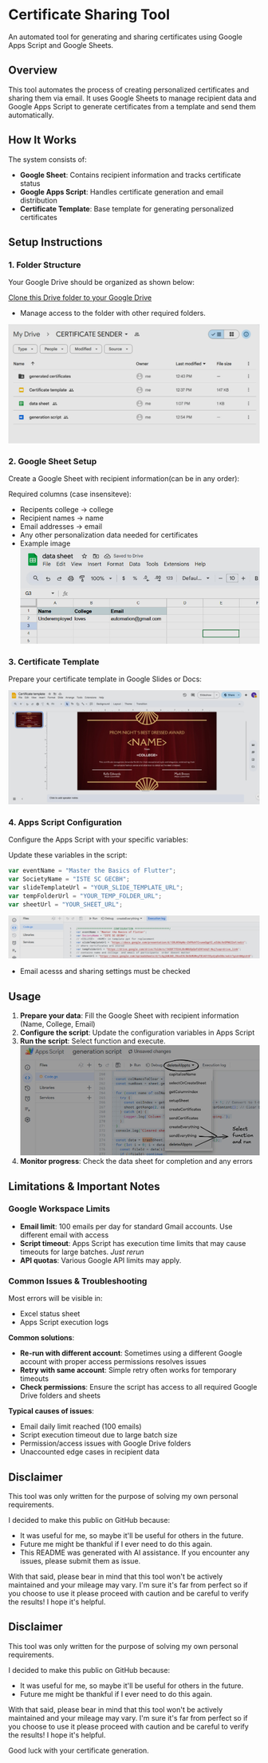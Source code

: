 # Certificate Sharing Tool

An automated tool for generating and sharing certificates using Google Apps Script and Google Sheets.

## Overview

This tool automates the process of creating personalized certificates and sharing them via email. It uses Google Sheets to manage recipient data and Google Apps Script to generate certificates from a template and send them automatically.

## How It Works

The system consists of:
- **Google Sheet**: Contains recipient information and tracks certificate status
- **Google Apps Script**: Handles certificate generation and email distribution
- **Certificate Template**: Base template for generating personalized certificates

## Setup Instructions

### 1. Folder Structure
Your Google Drive should be organized as shown below:


[Clone this Drive folder to your Google Drive](https://drive.google.com/drive/folders/1VXmOnYeCrbmjNWG8g1RNoNK9diYslLCJ?usp=sharing)

- Manage access to the folder with other required folders.

![Folder Structure](img/folder%20structure.jpeg)

### 2. Google Sheet Setup
Create a Google Sheet with recipient information(can be in any order): 

Required columns (case insensiteve):
- Recipents college   -> college
- Recipient names  -> name
- Email addresses  -> email
- Any other personalization data needed for certificates
- Example image 
![Sheet Example](img/sheet_example.jpeg)


### 3. Certificate Template
Prepare your certificate template in Google Slides or Docs:

![Certificate Template](img/certicate_template.jpeg)

### 4. Apps Script Configuration
Configure the Apps Script with your specific variables:

Update these variables in the script:
```javascript
var eventName = "Master the Basics of Flutter";
var SocietyName = "ISTE SC GECBH";
var slideTemplateUrl = "YOUR_SLIDE_TEMPLATE_URL";
var tempFolderUrl = "YOUR_TEMP_FOLDER_URL";
var sheetUrl = "YOUR_SHEET_URL";
```

![Apps Script Config](img/appscript%20config%20var%20example.jpeg)

- Email acesss and sharing settings must be checked

## Usage

1. **Prepare your data**: Fill the Google Sheet with recipient information (Name, College, Email)
2. **Configure the script**: Update the configuration variables in Apps Script
3. **Run the script**: Select function and execute. 
![alt text](img/how%20to%20run.jpeg)
4. **Monitor progress**: Check the data sheet for completion and any errors



## Limitations & Important Notes

### Google Workspace Limits
- **Email limit**: 100 emails per day for standard Gmail accounts. Use different email with access
- **Script timeout**: Apps Script has execution time limits that may cause timeouts for large batches. *Just rerun*
- **API quotas**: Various Google API limits may apply. 

### Common Issues & Troubleshooting

Most errors will be visible in:
- Excel status sheet
- Apps Script execution logs

**Common solutions**:
- **Re-run with different account**: Sometimes using a different Google account with proper access permissions resolves issues
- **Retry with same account**: Simple retry often works for temporary timeouts
- **Check permissions**: Ensure the script has access to all required Google Drive folders and sheets

**Typical causes of issues**:
- Email daily limit reached (100 emails)
- Script execution timeout due to large batch size
- Permission/access issues with Google Drive folders
- Unaccounted edge cases in recipient data

## Disclaimer

This tool was only written for the purpose of solving my own personal requirements.

I decided to make this public on GitHub because:
- It was useful for me, so maybe it'll be useful for others in the future.
- Future me might be thankful if I ever need to do this again.
- This README was generated with AI assistance. If you encounter any issues, please submit them as issue.


With that said, please bear in mind that this tool won't be actively maintained and your mileage may vary. I'm sure it's far from perfect so if you choose to use it please proceed with caution and be careful to verify the results! I hope it's helpful.




## Disclaimer

This tool was only written for the purpose of solving my own personal requirements.

I decided to make this public on GitHub because:

- It was useful for me, so maybe it'll be useful for others in the future.
- Future me might be thankful if I ever need to do this again.

With that said, please bear in mind that this tool won't be actively maintained and your mileage may vary. I'm sure it's far from perfect so if you choose to use it please proceed with caution and be careful to verify the results! I hope it's helpful.

Good luck with your certificate generation.
